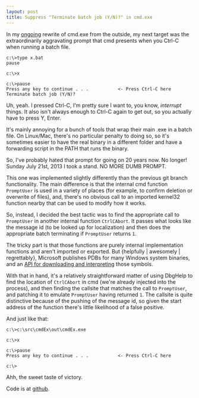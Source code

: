 ```yaml
---
layout: post
title: Suppress "Terminate batch job (Y/N)?" in cmd.exe
---
```


In my [ongoing](http://h4ck3r.net/2013/07/04/git-branch-in-cmd/) rewrite
of cmd.exe from the outside, my next target was the extraordinarily
aggravating prompt that cmd presents when you Ctrl-C when running a
batch file.

    c:\>type x.bat
    pause

    c:\>x

    c:\>pause
    Press any key to continue . . .           <- Press Ctrl-C here
    Terminate batch job (Y/N)?

Uh, yeah. I pressed Ctrl-C, I'm pretty sure I want to, you know,
*interrupt* things. It also isn't always enough to Ctrl-C again to get
out, so you actually have to press Y, Enter.

It's mainly annoying for a bunch of tools that wrap their main .exe in a
batch file. On Linux/Mac, there's no particular penalty to doing so, so
it's sometimes easier to have the real binary in a different folder and
have a forwarding script in the PATH that runs the binary.

So, I've probably hated that prompt for going on 20 years now. No
longer! Sunday July 21st, 2013 I took a stand. NO MORE DUMB PROMPT.

This one was implemented slightly differently than the previous git
branch functionality. The main difference is that the internal cmd
function `PromptUser` is used in a variety of places (for example, to
confirm deletion or overwrite of files), and, there's no obvious call to
an imported kernel32 function nearby that can be used to modify how it
works.

So, instead, I decided the best tactic was to find the appropriate call
to `PromptUser` in another internal function `CtrlCAbort`. It passes
what looks like the message id (to be looked up for localization) and
then does the appropriate batch terminating if `PromptUser` returns `1`.

The tricky part is that those functions are purely internal
implementation functions and aren't imported or exported. But {helpfully
| awesomely | regrettably}, Microsoft publishes PDBs for many Windows
system binaries, and an [API for downloading and
interpreting](http://msdn.microsoft.com/en-us/library/windows/desktop/ms679294.aspx)
those symbols.

With that in hand, it's a relatively straightforward matter of using
DbgHelp to find the location of `CtrlCAbort` in cmd (we're already
injected into the process), and then finding the callsite that matches
the call to `PromptUser`, and patching it to emulate `PromptUser` having
returned `1`. The callsite is quite distinctive because of the pushing
of the message id, so given the start address of the function there's
little likelihood of a false positive.

And just like that:

    c:\>c:\src\cmdEx\out\cmdEx.exe

    c:\>x

    c:\>pause
    Press any key to continue . . .           <- Press Ctrl-C here

    c:\>

Ahh, the sweet taste of victory.

Code is at [github](https://github.com/sgraham/cmdEx/).
